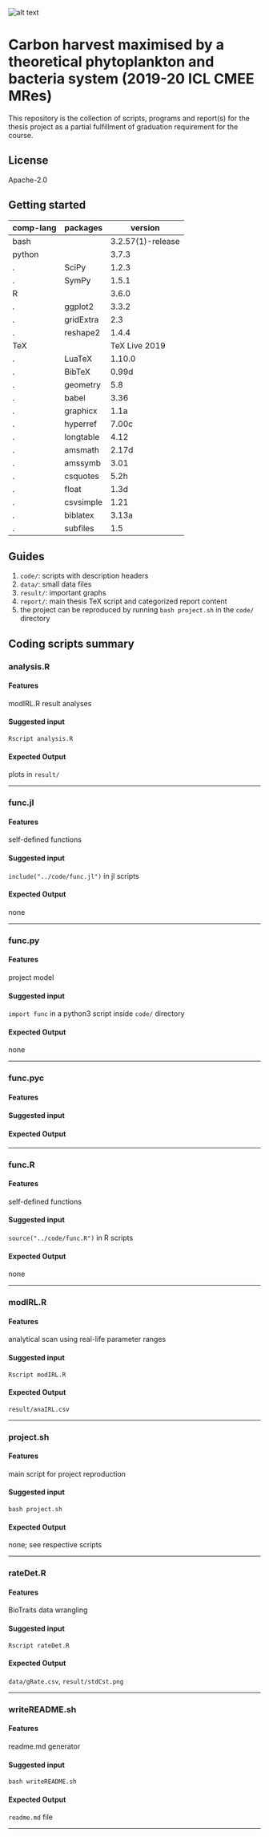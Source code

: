 ![alt text](http://www.imperial.ac.uk/ImageCropToolT4/imageTool/uploaded-images/Blue-on-white--tojpeg_1495792235526_x1.jpg)

# Carbon harvest maximised by a theoretical phytoplankton and bacteria system (2019-20 ICL CMEE MRes)

This repository is the collection of scripts, programs and report(s) for the thesis project as a partial fulfillment of graduation requirement for the course.

## License

Apache-2.0

##  Getting started

comp-lang | packages | version
--- | --- | ---
bash | | 3.2.57(1)-release
python | | 3.7.3
. | SciPy | 1.2.3
. | SymPy | 1.5.1
R | | 3.6.0
. | ggplot2 | 3.3.2
. | gridExtra | 2.3
. | reshape2 | 1.4.4
TeX | | TeX Live 2019
. | LuaTeX | 1.10.0
. | BibTeX | 0.99d
. | geometry | 5.8
. | babel | 3.36
. | graphicx | 1.1a
. | hyperref | 7.00c
. | longtable | 4.12
. | amsmath | 2.17d
. | amssymb | 3.01
. | csquotes | 5.2h
. | float | 1.3d
. | csvsimple | 1.21
. | biblatex | 3.13a
. | subfiles | 1.5

## Guides

1. `code/`: scripts with description headers
0. `data/`: small data files
0. `result/`: important graphs
0. `report/`: main thesis TeX script and categorized report content
0. the project can be reproduced by running `bash project.sh` in the `code/` directory

## Coding scripts summary


### analysis.R

#### Features

modIRL.R result analyses

#### Suggested input

`Rscript analysis.R`

#### Expected Output

plots in `result/`

*****

### func.jl

#### Features

self-defined functions

#### Suggested input

`include("../code/func.jl")` in jl scripts

#### Expected Output

none

*****

### func.py

#### Features

project model

#### Suggested input

`import func` in a python3 script inside `code/` directory

#### Expected Output

none

*****

### func.pyc

#### Features


#### Suggested input


#### Expected Output


*****

### func.R

#### Features

self-defined functions

#### Suggested input

`source("../code/func.R")` in R scripts

#### Expected Output

none

*****

### modIRL.R

#### Features

analytical scan using real-life parameter ranges

#### Suggested input

`Rscript modIRL.R`

#### Expected Output

`result/anaIRL.csv`

*****

### project.sh

#### Features

main script for project reproduction

#### Suggested input

`bash project.sh`

#### Expected Output

none; see respective scripts

*****

### rateDet.R

#### Features

BioTraits data wrangling

#### Suggested input

`Rscript rateDet.R`

#### Expected Output

`data/gRate.csv`, `result/stdCst.png`

*****

### writeREADME.sh

#### Features

readme.md generator

#### Suggested input

```bash writeREADME.sh```

#### Expected Output

`readme.md` file

*****
